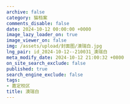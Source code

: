 ```yaml
---
archive: false
category: 猫档案
comments_disable: false
date: 2024-10-12 00:00:00 +0000
image_lazy_loader_on: true
image_viewer_on: false
img: /assets/upload/封面图/澳瑞白.jpg
lng_pair: id_2024-10-12--210031_澳瑞白
meta_modify_date: 2024-10-12 21:00:32 +0800
on_site_search_exclude: false
published: true
search_engine_exclude: false
tags:
- 嘉定校区
title: 澳瑞白
---
```

